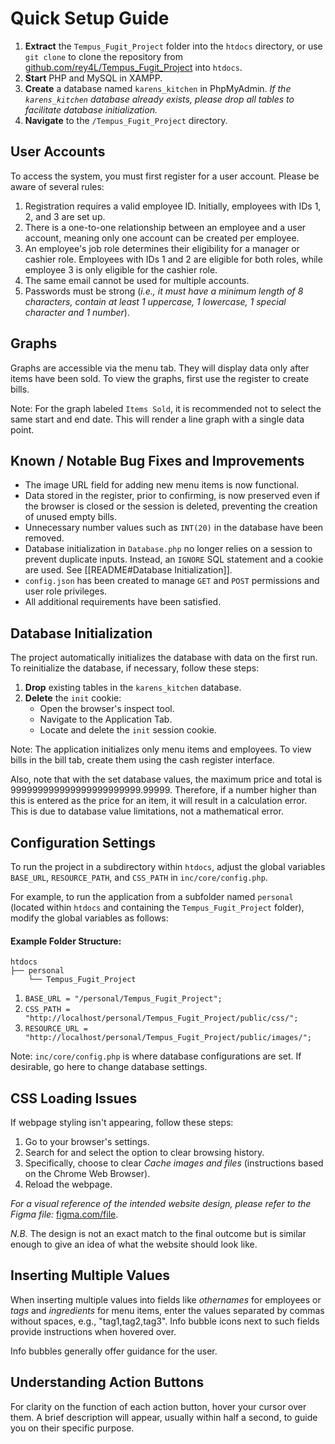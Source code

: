# Quick Setup Guide

1. **Extract** the `Tempus_Fugit_Project` folder into the `htdocs` directory, or use `git clone` to clone the repository from [github.com/rey4L/Tempus_Fugit_Project](https://github.com/rey4L/Tempus_Fugit_Project.git) into `htdocs`.
2. **Start** PHP and MySQL in XAMPP.
3. **Create** a database named `karens_kitchen` in PhpMyAdmin. _If the `karens_kitchen` database already exists, please drop all tables to facilitate database initialization._
4. **Navigate** to the `/Tempus_Fugit_Project` directory.

## User Accounts

To access the system, you must first register for a user account. Please be aware of several rules:

1. Registration requires a valid employee ID. Initially, employees with IDs 1, 2, and 3 are set up.
2. There is a one-to-one relationship between an employee and a user account, meaning only one account can be created per employee.
3. An employee's job role determines their eligibility for a manager or cashier role. Employees with IDs 1 and 2 are eligible for both roles, while employee 3 is only eligible for the cashier role.
4. The same email cannot be used for multiple accounts.
5. Passwords must be strong (*i.e., it must have a minimum length of 8 characters, contain at least 1 uppercase, 1 lowercase, 1 special character and 1 number*).

## Graphs

Graphs are accessible via the menu tab. They will display data only after items have been sold. To view the graphs, first use the register to create bills.

Note: For the graph labeled `Items Sold`, it is recommended not to select the same start and end date. This will render a line graph with a single data point.

## Known / Notable Bug Fixes and Improvements

- The image URL field for adding new menu items is now functional.
- Data stored in the register, prior to confirming, is now preserved even if the browser is closed or the session is deleted, preventing the creation of unused empty bills.
- Unnecessary number values such as `INT(20)` in the database have been removed.
- Database initialization in `Database.php` no longer relies on a session to prevent duplicate inputs. Instead, an `IGNORE` SQL statement and a cookie are used. See [[README#Database Initialization]].
- `config.json` has been created to manage `GET` and `POST` permissions and user role privileges.
- All additional requirements have been satisfied.

## Database Initialization

The project automatically initializes the database with data on the first run. To reinitialize the database, if necessary, follow these steps:

1. **Drop** existing tables in the `karens_kitchen` database.
2. **Delete** the `init` cookie:
    - Open the browser's inspect tool.
    - Navigate to the Application Tab.
    - Locate and delete the `init` session cookie.

Note: The application initializes only menu items and employees. To view bills in the bill tab, create them using the cash register interface.

Also, note that with the set database values, the maximum price and total is 999999999999999999999999.99999. Therefore, if a number higher than this is entered as the price for an item, it will result in a calculation error. This is due to database value limitations, not a mathematical error.

## Configuration Settings

To run the project in a subdirectory within `htdocs`, adjust the global variables `BASE_URL`, `RESOURCE_PATH`, and `CSS_PATH` in `inc/core/config.php`.

For example, to run the application from a subfolder named `personal` (located within `htdocs` and containing the `Tempus_Fugit_Project` folder), modify the global variables as follows:

#### Example Folder Structure:

```
htdocs
├── personal
    └── Tempus_Fugit_Project
```

1. `BASE_URL = "/personal/Tempus_Fugit_Project";`
2. `CSS_PATH = "http://localhost/personal/Tempus_Fugit_Project/public/css/";`
3. `RESOURCE_URL = "http://localhost/personal/Tempus_Fugit_Project/public/images/";`

Note: `inc/core/config.php` is where database configurations are set. If desirable, go here to change database settings.

## CSS Loading Issues

If webpage styling isn't appearing, follow these steps:

1. Go to your browser's settings.
2. Search for and select the option to clear browsing history.
3. Specifically, choose to clear _Cache images and files_ (instructions based on the Chrome Web Browser).
4. Reload the webpage.

_For a visual reference of the intended website design, please refer to the Figma file:_ [figma.com/file](https://www.figma.com/file/CpIRBICRaH4dku8PVfwDsJ/CSE3101_Design_Assigment_2?type=design&node-id=0%3A1&mode=design&t=FQXvdimrpZpFMqSp-1).

_N.B._ The design is not an exact match to the final outcome but is similar enough to give an idea of what the website should look like.

## Inserting Multiple Values

When inserting multiple values into fields like _othernames_ for employees or _tags_ and _ingredients_ for menu items, enter the values separated by commas without spaces, e.g., "tag1,tag2,tag3". Info bubble icons next to such fields provide instructions when hovered over.

Info bubbles generally offer guidance for the user.

## Understanding Action Buttons

For clarity on the function of each action button, hover your cursor over them. A brief description will appear, usually within half a second, to guide you on their specific purpose.
